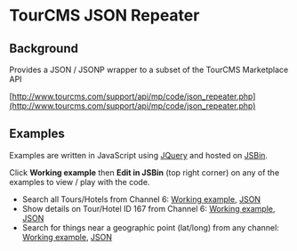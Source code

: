 # TourCMS JSON Repeater

## Background

Provides a JSON / JSONP wrapper to a subset of the TourCMS Marketplace API

[http://www.tourcms.com/support/api/mp/code/json_repeater.php](http://www.tourcms.com/support/api/mp/code/json_repeater.php) 

## Examples

Examples are written in JavaScript using [JQuery](http://jquery.com/) and hosted on [JSBin](http://jsbin.com/).

Click **Working example** then **Edit in JSBin** (top right corner) on any of the examples to view / play with the code.

* Search all Tours/Hotels from Channel 6: [Working example](http://jsbin.com/ipehew/3/), [JSON](http://www.tourcms.com/scratch/api/json/c/tours/search.json?channel=6&return=text)
* Show details on Tour/Hotel ID 167 from Channel 6: [Working example](http://jsbin.com/enocit/9), [JSON](http://www.tourcms.com/scratch/api/json/c/tour/show.json?channel=6&id=167&return=text)
* Search for things near a geographic point (lat/long) from any channel: [Working example](http://jsbin.com/ahiqem/5/), [JSON](http://www.tourcms.com/scratch/api/json/p/tours/search.json?lat=57.19437&long=-3.828825&return=text)